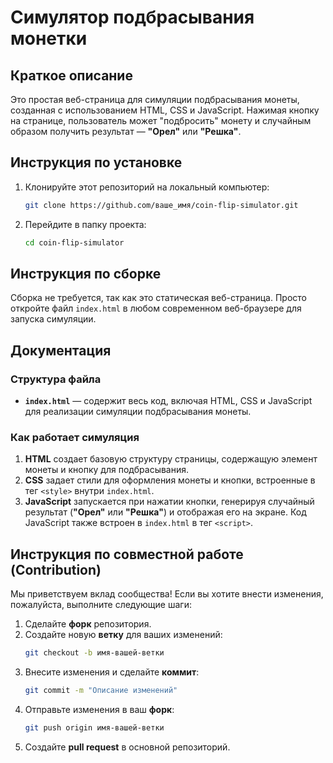 
# Симулятор подбрасывания монетки

## Краткое описание

Это простая веб-страница для симуляции подбрасывания монеты, созданная с использованием HTML, CSS и JavaScript. Нажимая кнопку на странице, пользователь может "подбросить" монету и случайным образом получить результат — **"Орел"** или **"Решка"**.

## Инструкция по установке

1. Клонируйте этот репозиторий на локальный компьютер:
   ```bash
   git clone https://github.com/ваше_имя/coin-flip-simulator.git
   ```
2. Перейдите в папку проекта:
   ```bash
   cd coin-flip-simulator
   ```

## Инструкция по сборке

Сборка не требуется, так как это статическая веб-страница. Просто откройте файл `index.html` в любом современном веб-браузере для запуска симуляции.

## Документация

### Структура файла

- **`index.html`** — содержит весь код, включая HTML, CSS и JavaScript для реализации симуляции подбрасывания монеты.

### Как работает симуляция

1. **HTML** создает базовую структуру страницы, содержащую элемент монеты и кнопку для подбрасывания.
2. **CSS** задает стили для оформления монеты и кнопки, встроенные в тег `<style>` внутри `index.html`.
3. **JavaScript** запускается при нажатии кнопки, генерируя случайный результат (**"Орел"** или **"Решка"**) и отображая его на экране. Код JavaScript также встроен в `index.html` в тег `<script>`.

## Инструкция по совместной работе (Contribution)

Мы приветствуем вклад сообщества! Если вы хотите внести изменения, пожалуйста, выполните следующие шаги:

1. Сделайте **форк** репозитория.
2. Создайте новую **ветку** для ваших изменений:
   ```bash
   git checkout -b имя-вашей-ветки
   ```
3. Внесите изменения и сделайте **коммит**:
   ```bash
   git commit -m "Описание изменений"
   ```
4. Отправьте изменения в ваш **форк**:
   ```bash
   git push origin имя-вашей-ветки
   ```
5. Создайте **pull request** в основной репозиторий.

